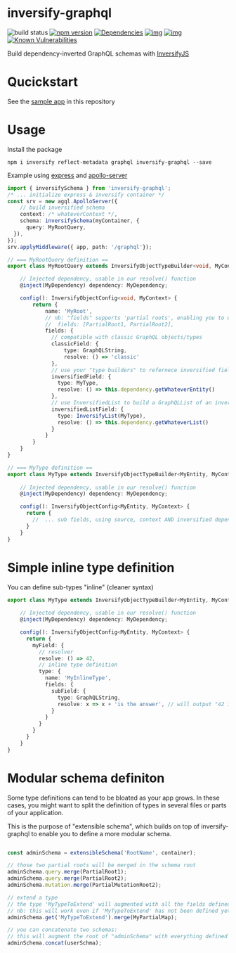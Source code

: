 # inversify-graphql

![build status](https://travis-ci.org/oguimbal/inversify-graphql.svg?branch=master)
[![npm version](https://badge.fury.io/js/inversify-graphql.svg)](https://badge.fury.io/js/inversify-graphql)
[![Dependencies](https://david-dm.org/inversify/InversifyJS.svg)](https://david-dm.org/oguimbal/inversify-graphql#info=dependencies)
[![img](https://david-dm.org/inversify/InversifyJS/dev-status.svg)](https://david-dm.org/oguimbal/inversify-graphql/#info=devDependencies)
[![img](https://david-dm.org/inversify/InversifyJS/peer-status.svg)](https://david-dm.org/oguimbal/inversify-graphql/#info=peerDependenciess)
[![Known Vulnerabilities](https://snyk.io/test/github/oguimbal/inversify-graphql/badge.svg)](https://snyk.io/test/github/oguimbal/inversify-graphql)

Build dependency-inverted GraphQL schemas with [InversifyJS](https://github.com/inversify/InversifyJS)

# Qucickstart

See the [sample app](sample/README.md) in this repository


# Usage

Install the package
```
npm i inversify reflect-metadata graphql inversify-graphql --save
```

Example using [express](https://www.npmjs.com/package/express) and [apollo-server](https://www.npmjs.com/package/apollo-server)

```typescript
import { inversifySchema } from 'inversify-graphql';
/* ... initialize express & inversify container */
const srv = new agql.ApolloServer({
    // build inversified schema
    context: /* whateverContext */,
    schema: inversifySchema(myContainer, {
      query: MyRootQuery,
  }),
});
srv.applyMiddleware({ app, path: '/graphql'});


```

```typescript
// === MyRootQuery definition ==
export class MyRootQuery extends InversifyObjectTypeBuilder<void, MyContext> {

    // Injected dependency, usable in our resolve() function
    @inject(MyDependency) dependency: MyDependency;

    config(): InversifyObjectConfig<void, MyContext> {
        return {
            name: 'MyRoot',
            // nb: "fields" supports 'partial roots', enabling you to describe one object in multiple separate builders 
            //  fields: [PartialRoot1, PartialRoot2],
            fields: {
              // compatible with classic GraphQL objects/types
              classicField: {
                  type: GraphQLString,
                  resolve: () => 'classic'
              },
              // use your "type builders" to refernece inversified field types
              inversifiedField: {
                type: MyType,
                resolve: () => this.dependency.getWhateverEntity()
              },
              // use InversifiedList to build a GraphQLList of an inversified type.
              inversifiedListField: {
                type: InversifyList(MyType),
                resolve: () => this.dependency.getWhateverList()
              }
            }
        }
    }
}

```
```typescript
// === MyType definition ==
export class MyType extends InversifyObjectTypeBuilder<MyEntity, MyContext> {
    
    // Injected dependency, usable in our resolve() function
    @inject(MyDependency) dependency: MyDependency;

    config(): InversifyObjectConfig<MyEntity, MyContext> {
      return {
        //  ... sub fields, using source, context AND inversified dependencies (injectable in this class)
      }
    }
}
```

# Simple inline type definition

You can define sub-types "inline" (cleaner syntax)

```typescript
export class MyType extends InversifyObjectTypeBuilder<MyEntity, MyContext> {
    
    // Injected dependency, usable in our resolve() function
    @inject(MyDependency) dependency: MyDependency;

    config(): InversifyObjectConfig<MyEntity, MyContext> {
      return {
        myField: {
          // resolver
          resolve: () => 42,
          // inline type definition
          type: {
            name: 'MyInlineType',
            fields: {
              subField: {
                type: GraphQLString,
                resolve: x => x + 'is the answer', // will output "42 is the answer"
              }
            }
          }
        }
      }
    }
}
```

# Modular schema definiton

Some type definitions can tend to be bloated as your app grows.
In these cases, you might want to split the definition of types in several files or parts of your application.

This is the purpose of "extensible schema", which builds on top of inversify-graphql to enable you to define a more modular schema.

```typescript

const adminSchema = extensibleSchema('RootName', container);

// those two partial roots will be merged in the schema root
adminSchema.query.merge(PartialRoot1);
adminSchema.query.merge(PartialRoot2);
adminSchema.mutation.merge(PartialMutationRoot2);

// extend a type
// the type 'MyTypeToExtend' will augmented with all the fields defined in MyPartialMap
// nb: this will work even if 'MyTypeToExtend' has not been defined yet
adminSchema.get('MyTypeToExtend').merge(MyPartialMap);

// you can concatenate two schemas:
// this will augment the root of "adminSchema" with everything defined in "userSchma"
adminSchema.concat(userSchma);
```
